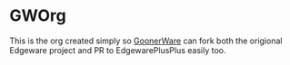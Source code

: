 # GWOrg

This is the org created simply so [GoonerWare](https://github.com/GoonerWare) can fork both the origional Edgeware project and PR to EdgewarePlusPlus easily too.
